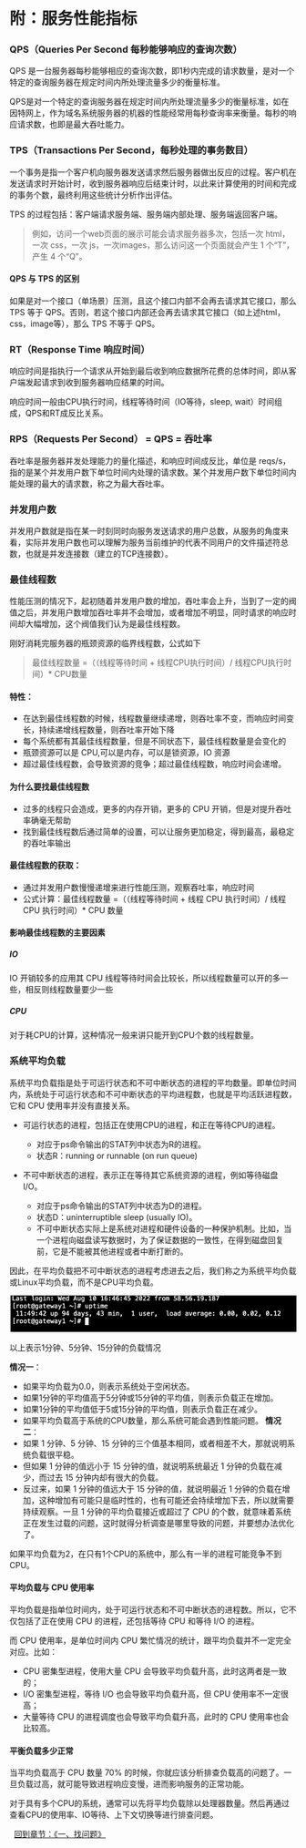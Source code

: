 附：服务性能指标
=============
### QPS（Queries Per Second 每秒能够响应的查询次数）
 
QPS 是一台服务器每秒能够相应的查询次数，即1秒内完成的请求数量，是对一个特定的查询服务器在规定时间内所处理流量多少的衡量标准。
 
QPS是对一个特定的查询服务器在规定时间内所处理流量多少的衡量标准，如在因特网上，作为域名系统服务器的机器的性能经常用每秒查询率来衡量。每秒的响应请求数，也即是最大吞吐能力。
### TPS（Transactions Per Second，每秒处理的事务数目）

一个事务是指一个客户机向服务器发送请求然后服务器做出反应的过程。客户机在发送请求时开始计时，收到服务器响应后结束计时，以此来计算使用的时间和完成的事务个数，最终利用这些统计分析作出评估。

TPS 的过程包括：客户端请求服务端、服务端内部处理、服务端返回客户端。

> 例如，访问一个web页面的展示可能会请求服务器多次，包括一次 html，一次 css，一次 js，一次images，那么访问这一个页面就会产生 1 个“T”，产生 4 个“Q”。
#### QPS 与 TPS 的区别
如果是对一个接口（单场景）压测，且这个接口内部不会再去请求其它接口，那么 TPS 等于 QPS。否则，若这个接口内部还会再去请求其它接口（如上述html，css，image等），那么 TPS 不等于 QPS。

### RT（Response Time 响应时间）
响应时间是指执行一个请求从开始到最后收到响应数据所花费的总体时间，即从客户端发起请求到收到服务器响应结果的时间。

响应时间一般由CPU执行时间，线程等待时间（IO等待，sleep, wait）时间组成，QPS和RT成反比关系。
### RPS（Requests Per Second） = QPS = 吞吐率
吞吐率是服务器并发处理能力的量化描述，和响应时间成反比，单位是 reqs/s，指的是某个并发用户数下单位时间内处理的请求数。某个并发用户数下单位时间内能处理的最大的请求数，称之为最大吞吐率。

### 并发用户数
并发用户数就是指在某一时刻同时向服务发送请求的用户总数，从服务的角度来看，实际并发用户数也可以理解为服务当前维护的代表不同用户的文件描述符总数，也就是并发连接数（建立的TCP连接数）。

### 最佳线程数

性能压测的情况下，起初随着并发用户数的增加，吞吐率会上升，当到了一定的阀值之后，并发用户数增加吞吐率并不会增加，或者增加不明显，同时请求的响应时间却大幅增加，这个阀值我们认为是最佳线程数。

刚好消耗完服务器的瓶颈资源的临界线程数，公式如下

> 最佳线程数量 =（（线程等待时间 + 线程CPU执行时间）/ 线程CPU执行时间）* CPU数量

#### 特性：
* 在达到最佳线程数的时候，线程数量继续递增，则吞吐率不变，而响应时间变长，持续递增线程数量，则吞吐率开始下降
* 每个系统都有其最佳线程数量，但是不同状态下，最佳线程数量是会变化的
* 瓶颈资源可以是 CPU,可以是内存，可以是锁资源，IO 资源
* 超过最佳线程数，会导致资源的竞争；超过最佳线程数，响应时间会递增。

#### 为什么要找最佳线程数
* 过多的线程只会造成，更多的内存开销，更多的 CPU 开销，但是对提升吞吐率确毫无帮助
* 找到最佳线程数后通过简单的设置，可以让服务更加稳定，得到最高，最稳定的吞吐率输出
 
#### 最佳线程数的获取：
* 通过并发用户数慢慢递增来进行性能压测，观察吞吐率，响应时间
* 公式计算：最佳线程数量 =（（线程等待时间 + 线程 CPU 执行时间）/ 线程 CPU 执行时间）* CPU 数量

#### 影响最佳线程数的主要因素
##### IO
IO 开销较多的应用其 CPU 线程等待时间会比较长，所以线程数量可以开的多一些，相反则线程数量要少一些
##### CPU
对于耗CPU的计算，这种情况一般来讲只能开到CPU个数的线程数量。 

### 系统平均负载
系统平均负载指是处于可运行状态和不可中断状态的进程的平均数量。即单位时间内，系统处于可运行状态和不可中断状态的平均进程数，也就是平均活跃进程数，它和 CPU 使用率并没有直接关系。

* 可运行状态的进程，包括正在使用CPU的进程，和正在等待CPU的进程。
    * 对应于ps命令输出的STAT列中状态为R的进程。
    * 状态R：running or runnable (on run queue)

* 不可中断状态的进程，表示正在等待其它系统资源的进程，例如等待磁盘I/O。
    * 对应于ps命令输出的STAT列中状态为D的进程。
    * 状态D：uninterruptible sleep (usually IO)。
    * 不可中断状态实际上是系统对进程和硬件设备的一种保护机制。比如，当一个进程向磁盘读写数据时，为了保证数据的一致性，在得到磁盘回复前，它是不能被其他进程或者中断打断的。

因此，在平均负载把不可中断状态的进程考虑进去之后，我们称之为系统平均负载或Linux平均负载，而不是CPU平均负载。

![系统负载](image/系统负载.png)

以上表示1分钟、5分钟、15分钟的负载情况

**情况一**：
* 如果平均负载为0.0，则表示系统处于空闲状态。
* 如果1分钟的平均值高于5分钟或15分钟的平均值，则表示负载正在增加。
* 如果1分钟的平均值低于5或15分钟的平均值，则表示负载正在减少。
* 如果平均负载高于系统的CPU数量，那么系统可能会遇到性能问题。
**情况二**：
* 如果 1 分钟、5 分钟、15 分钟的三个值基本相同，或者相差不大，那就说明系统负载很平稳。
* 但如果 1 分钟的值远小于 15 分钟的值，就说明系统最近 1 分钟的负载在减少，而过去 15 分钟内却有很大的负载。
* 反过来，如果 1 分钟的值远大于 15 分钟的值，就说明最近 1 分钟的负载在增加，这种增加有可能只是临时性的，也有可能还会持续增加下去，所以就需要持续观察。一旦 1 分钟的平均负载接近或超过了 CPU 的个数，就意味着系统正在发生过载的问题，这时就得分析调查是哪里导致的问题，并要想办法优化了。

如果平均负载为2，在只有1个CPU的系统中，那么有一半的进程可能竞争不到CPU。

#### 平均负载与 CPU 使用率
平均负载是指单位时间内，处于可运行状态和不可中断状态的进程数。所以，它不仅包括了正在使用 CPU 的进程，还包括等待 CPU 和等待 I/O 的进程。

而 CPU 使用率，是单位时间内 CPU 繁忙情况的统计，跟平均负载并不一定完全对应。比如：
* CPU 密集型进程，使用大量 CPU 会导致平均负载升高，此时这两者是一致的；
* I/O 密集型进程，等待 I/O 也会导致平均负载升高，但 CPU 使用率不一定很高；
* 大量等待 CPU 的进程调度也会导致平均负载升高，此时的 CPU 使用率也会比较高。


#### 平衡负载多少正常
当平均负载高于 CPU 数量 70% 的时候，你就应该分析排查负载高的问题了。一旦负载过高，就可能导致进程响应变慢，进而影响服务的正常功能。

对于具有多个CPU的系统，通常可以先将平均负载除以处理器数量。然后再通过查看CPU的使用率、IO等待、上下文切换等进行排查问题。

&nbsp;
[ 回到章节：《一、找问题》 ](./一、找问题.md)